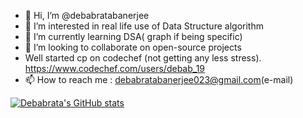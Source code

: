 - 👋 Hi, I’m @debabratabanerjee
- 👀 I’m interested in real life use of Data Structure algorithm 
- 🌱 I’m currently  learning DSA( graph if being specific)
- 💞️ I’m looking to collaborate on open-source projects
- Well started cp on codechef (not getting any less stress). https://www.codechef.com/users/debab_19
- 📫 How to reach me : debabratabanerjee023@gmail.com(e-mail) 



[![Debabrata's GitHub stats](https://github-readme-stats.vercel.app/api?username=debabratabanerjee&count_private=true&show_icons=true)](https://github.com/debabratabanerjee/github-readme-stats)

<!---
debabratabanerjee/debabratabanerjee is a ✨ special ✨ repository because its `README.md` (this file) appears on your GitHub profile.
You can click the Preview link to take a look at your changes.
--->
